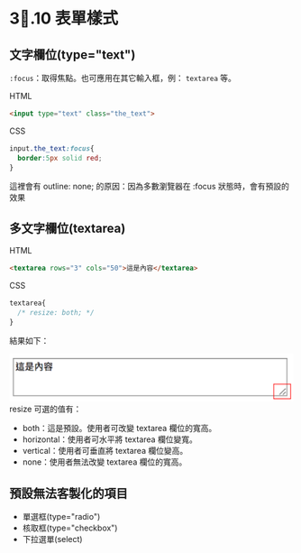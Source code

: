 # 3.10 表單樣式

## 文字欄位\(type="text"\)

`:focus`：取得焦點。也可應用在其它輸入框，例： `textarea` 等。

HTML

```html
<input type="text" class="the_text">
```

CSS

```css
input.the_text:focus{
  border:5px solid red;
}
```

這裡會有 outline: none; 的原因：因為多數瀏覽器在 :focus 狀態時，會有預設的效果

## 多文字欄位\(textarea\)

HTML

```html
<textarea rows="3" cols="50">這是內容</textarea>
```

CSS

```css
textarea{
  /* resize: both; */
}
```

結果如下：

![](/assets/textarea_resize_sample.png)resize 可選的值有：

* both：這是預設。使用者可改變 textarea 欄位的寬高。
* horizontal：使用者可水平將 textarea 欄位變寬。
* vertical：使用者可垂直將 textarea 欄位變高。
* none：使用者無法改變 textarea 欄位的寬高。

## 預設無法客製化的項目

* 單選框\(type="radio"\)
* 核取框\(type="checkbox"\)
* 下拉選單\(select\)



